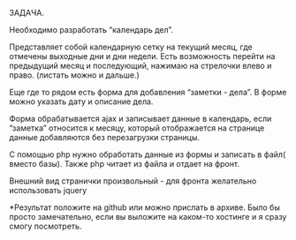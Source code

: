 ЗАДАЧА.

Необходимо разработать  “календарь дел”.

 Представляет собой  календарную сетку на текущий месяц, где отмечены выходные дни и дни недели.  Есть возможность перейти на предыдущий месяц и последующий, нажимаю на стрелочки влево и право.  (листать можно и дальше.)

Еще где то рядом есть форма для добавления “заметки - дела”.  В форме можно указать дату и описание дела.

Форма обрабатывается ajax  и записывает данные в календарь,  если “заметка”  относится к месяцу, который отображается на странице данные добавляются без перезагрузки страницы.   

С помощью php нужно обработать  данные из формы и записать в файл( вместо базы). Также php читает из файла и отдает на фронт.

Внешний вид странички произвольный   - для фронта желательно использовать   jquery  



*Результат положите на  github или можно прислать в архиве. Было бы просто замечательно, если вы выложите на каком-то хостинге и я сразу смогу посмотреть.  